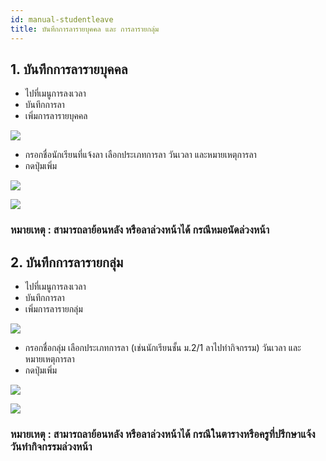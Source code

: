 ```yaml
---
id: manual-studentleave
title: บันทึกการลารายบุคคล และ การลารายกลุ่ม
---
```


## 1. บันทึกการลารายบุคคล

* ไปที่เมนูการลงเวลา
* บันทึกการลา
* เพิ่มการลารายบุคคล

![](https://drive.google.com/thumbnail?id=1LIfaY6fSfgKyBdBFXHU8_QICJLMAWGqr&sz=w1000-h640)

* กรอกชื่อนักเรียนที่แจ้งลา เลือกประเภทการลา วันเวลา และหมายเหตุการลา
* กดปุ่มเพิ่ม

![](https://drive.google.com/thumbnail?id=1ad9o43a7aLDlEahraJGqSt8t4YS87tcC&sz=w1000-h640)

![](https://drive.google.com/thumbnail?id=1LlFGKu3DERGEUbxgtKpbDJkSw2tMdFlk&sz=w1000-h640)

### **หมายเหตุ : สามารถลาย้อนหลัง หรือลาล่วงหน้าได้ กรณีหมอนัดล่วงหน้า**

## 2. บันทึกการลารายกลุ่ม

* ไปที่เมนูการลงเวลา
* บันทึกการลา
* เพิ่มการลารายกลุ่ม
 
![](https://drive.google.com/thumbnail?id=1JtUg533UAJvV0WpMmUaNdPqVMdwwbOQP&sz=w1000-h640)

* กรอกชื่อกลุ่ม เลือกประเภทการลา (เช่นนักเรียนชั้น ม.2/1 ลาไปทำกิจกรรม) วันเวลา และหมายเหตุการลา
* กดปุ่มเพิ่ม

![](https://drive.google.com/thumbnail?id=1d_WLX77zONvDmhP-yNC5wPXMShvoC-nU&sz=w1000-h640)
 
![](https://drive.google.com/thumbnail?id=1pepMQd0Gx01aiWD-xlufnmuolgR0LqP8&sz=w1000-h640)




### **หมายเหตุ : สามารถลาย้อนหลัง หรือลาล่วงหน้าได้ กรณีในตารางหรือครูที่ปรึกษาแจ้งวันทำกิจกรรมล่วงหน้า**